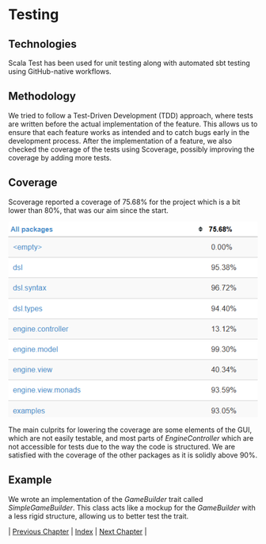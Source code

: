 # Testing
## Technologies 
Scala Test has been used for unit testing along with automated sbt testing using GitHub-native workflows.

## Methodology
We tried to follow a Test-Driven Development (TDD) approach, where tests are written before the actual implementation of the feature. This allows us to ensure that each feature works as intended and to catch bugs early in the development process.
After the implementation of a feature, we also checked the coverage of the tests using Scoverage, possibly improving the coverage by adding more tests.

## Coverage
Scoverage reported a coverage of 75.68% for the project which is a bit lower than 80%, that was our aim since the start.

![Test_Coverage](../res/scoverage.png "Test Coverage")

The main culprits for lowering the coverage are some elements of the GUI, which are not easily testable, and most parts of *EngineController* which are not accessible for tests due to the way the code is structured.
We are satisfied with the coverage of the other packages as it is solidly above 90%.

## Example
We wrote an implementation of the *GameBuilder* trait called *SimpleGameBuilder*.
This class acts like a mockup for the *GameBuilder* with a less rigid structure, allowing us to better test the trait.

| [Previous Chapter](../6-implementation/index.md) | [Index](../index.md) | [Next Chapter](../8-retrospective/index.md) |